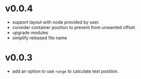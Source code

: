 # v0.0.4

 - support layout with node provided by user.  
 - consider container position to prevent from unwanted offset.
 - upgrade modules
 - simplify released file name


# v0.0.3

 - add an option to use `range` to calculate text position.

